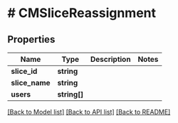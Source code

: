 # # CMSliceReassignment

## Properties

Name | Type | Description | Notes
------------ | ------------- | ------------- | -------------
**slice_id** | **string** |  |
**slice_name** | **string** |  |
**users** | **string[]** |  |

[[Back to Model list]](../../README.md#models) [[Back to API list]](../../README.md#endpoints) [[Back to README]](../../README.md)
